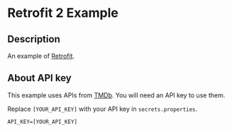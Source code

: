 # Retrofit 2 Example

## Description

An example of [Retrofit](https://github.com/square/retrofit). 

## About API key

This example uses APIs from [TMDb](https://www.themoviedb.org/documentation/api). You will need an API key to use them. 

Replace `[YOUR_API_KEY]` with your API key in `secrets.properties`. 
```
API_KEY=[YOUR_API_KEY]
```
